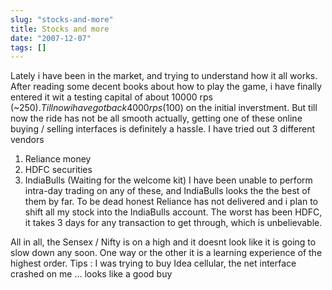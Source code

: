 ```yaml
---
slug: "stocks-and-more"
title: Stocks and more
date: "2007-12-07"
tags: []
---
```

Lately i have been in the market, and trying to understand how it all works. After reading some decent books about how to play the game, i have finally entered it wit a testing capital of about 10000 rps (~$250). Till now i have got back 4000 rps ($100) on the initial inverstment. But till now the ride has not be all smooth actually, getting one of these online buying / selling interfaces is definitely a hassle. I have tried out 3 different vendors
1. Reliance money
2. HDFC securities
3. IndiaBulls (Waiting for the welcome kit)
I have been unable to perform intra-day trading on any of these, and IndiaBulls looks the the best of them by far. To be dead honest Reliance has not delivered and i plan to shift all my stock into the IndiaBulls account. The worst has been HDFC, it takes 3 days for any transaction to get through, which is unbelievable.

All in all, the Sensex / Nifty is on a high and it doesnt look like it is going to slow down any soon. One way or the other it is a learning experience of the highest order.
Tips :
I was trying to buy Idea cellular, the net interface crashed on me … looks like a good buy
